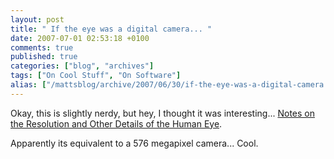 ```yaml
---
layout: post
title: " If the eye was a digital camera... "
date: 2007-07-01 02:53:18 +0100
comments: true
published: true
categories: ["blog", "archives"]
tags: ["On Cool Stuff", "On Software"]
alias: ["/mattsblog/archive/2007/06/30/if-the-eye-was-a-digital-camera.aspx"]
---
```

<!-- more -->

<p>Okay, this is slightly nerdy, but hey, I thought it was interesting... <a href="http://www.clarkvision.com/imagedetail/eye-resolution.html">Notes on the Resolution and Other Details of the Human Eye</a>.</p> <p>Apparently its equivalent to a 576 megapixel camera... Cool.</p>
